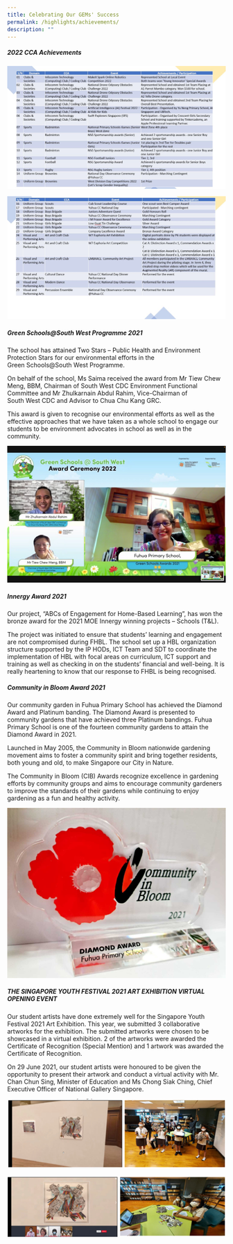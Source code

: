 ```yaml
---
title: Celebrating Our GEMs' Success
permalink: /highlights/achievements/
description: ""
---
```

##### **2022 CCA Achievements**
![](/images/Highlights/Achievements/2022%20cca%201.JPG)

![](/images/Highlights/Achievements/2022%20cca%202.JPG)
##### **Green Schools@South West Programme 2021**

The school has attained Two Stars – Public Health and Environment Protection Stars for our environmental efforts in the Green Schools@South West Programme.

  

On behalf of the school, Ms Saima received the award from Mr Tiew Chew Meng, BBM, Chairman of South West CDC Environment Functional Committee and Mr Zhulkarnain Abdul Rahim, Vice-Chairman of South West CDC and Advisor to Chua Chu Kang GRC.

  

This award is given to recognise our environmental efforts as well as the effective approaches that we have taken as a whole school to engage our students to be environment advocates in school as well as in the community.

![](/images/Highlights/Achievements/A1.jpg)

##### **Innergy Award 2021**


Our project, “ABCs of Engagement for Home-Based Learning”, has won the bronze award for the 2021 MOE Innergy winning projects – Schools (T&L).

The project was initiated to ensure that students’ learning and engagement are not compromised during FHBL. The school set up a HBL organization structure supported by the IP HODs, ICT Team and SDT to coordinate the implementation of HBL with focal areas on curriculum, ICT support and training as well as checking in on the students’ financial and well-being. It is really heartening to know that our response to FHBL is being recognised. 

##### **Community in Bloom Award 2021**


Our community garden in Fuhua Primary School has achieved the Diamond Award and Platinum banding. The Diamond Award is presented to community gardens that have achieved three Platinum bandings. Fuhua Primary School is one of the fourteen community gardens to attain the Diamond Award in 2021.

Launched in May 2005, the Community in Bloom nationwide gardening movement aims to foster a community spirit and bring together residents, both young and old, to make Singapore our City in Nature.

The Community in Bloom (CIB) Awards recognize excellence in gardening efforts by community groups and aims to encourage community gardeners to improve the standards of their gardens while continuing to enjoy gardening as a fun and healthy activity.

![](/images/Highlights/Achievements/A2.jpg)  

##### **THE SINGAPORE YOUTH FESTIVAL 2021 ART EXHIBITION VIRTUAL OPENING EVENT**


Our student artists have done extremely well for the Singapore Youth Festival 2021 Art Exhibition. This year, we submitted 3 collaborative artworks for the exhibition. The submitted artworks were chosen to be showcased in a virtual exhibition. 2 of the artworks were awarded the Certificate of Recognition (Special Mention) and 1 artwork was awarded the Certificate of Recognition. 

  

On 29 June 2021, our student artists were honoured to be given the opportunity to present their artwork and conduct a virtual activity with Mr. Chan Chun Sing, Minister of Education and Ms Chong Siak Ching, Chief Executive Officer of National Gallery Singapore.

![](/images/Highlights/Achievements/A4.jpg)

![](/images/Highlights/Achievements/A5.jpg)